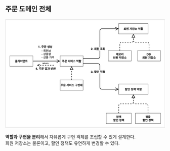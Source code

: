 ## 주문 도메인 전체
![Alt text](../../../../../../../images/order-domain.png)

**역할과 구현을 분리**해서 자유롭게 구현 객체를 조립할 수 있게 설계한다.   
회원 저장소는 물론이고, 할인 정책도 유연하게 변경할 수 있다.